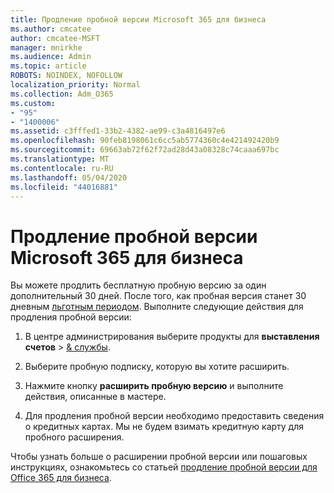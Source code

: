 ```yaml
---
title: Продление пробной версии Microsoft 365 для бизнеса
ms.author: cmcatee
author: cmcatee-MSFT
manager: mnirkhe
ms.audience: Admin
ms.topic: article
ROBOTS: NOINDEX, NOFOLLOW
localization_priority: Normal
ms.collection: Adm_O365
ms.custom:
- "95"
- "1400006"
ms.assetid: c3fffed1-33b2-4382-ae99-c3a4816497e6
ms.openlocfilehash: 90feb8198061c6cc5ab5774360c4e421492420b9
ms.sourcegitcommit: 69663ab72f62f72ad28d43a08328c74caaa697bc
ms.translationtype: MT
ms.contentlocale: ru-RU
ms.lasthandoff: 05/04/2020
ms.locfileid: "44016881"
---
```

# <a name="extend-your-trial-for-microsoft-365-for-business"></a>Продление пробной версии Microsoft 365 для бизнеса

Вы можете продлить бесплатную пробную версию за один дополнительный 30 дней. После того, как пробная версия станет 30 дневным [льготным периодом](https://docs.microsoft.com/alchemyinsights/grace-period-for-microsoft-365-free-trial). Выполните следующие действия для продления пробной версии:
  
1. В центре администрирования выберите продукты для **выставления счетов** \> [& службы](https://portal.office.com/adminportal/home#/subscriptions).

2. Выберите пробную подписку, которую вы хотите расширить.

3. Нажмите кнопку **расширить пробную версию** и выполните действия, описанные в мастере.

4. Для продления пробной версии необходимо предоставить сведения о кредитных картах. Мы не будем взимать кредитную карту для пробного расширения.

Чтобы узнать больше о расширении пробной версии или пошаговых инструкциях, ознакомьтесь со статьей [продление пробной версии для Office 365 для бизнеса](https://docs.microsoft.com/microsoft-365/commerce/extend-your-trial).
